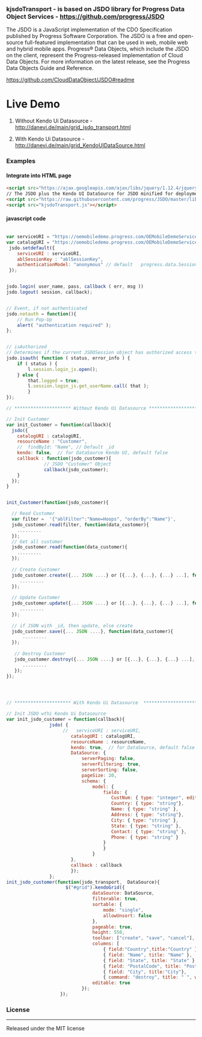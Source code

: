 ### kjsdoTransport - is based on JSDO library for Progress Data Object Services - https://github.com/progress/JSDO

The JSDO is a JavaScript implementation of the CDO Specification published by Progress Software Corporation. The JSDO is a free and open-source full-featured implementation that can be used in web, mobile web and hybrid mobile apps. Progress® Data Objects, which include the JSDO on the client, represent the Progress-released implementation of Cloud Data Objects. For more information on the latest release, see the Progress Data Objects Guide and Reference.

https://github.com/CloudDataObject/JSDO#readme 





# Live Demo

1) Without Kendo Ui Datasource - http://danevi.de/main/grid_jsdo_transport.html

2) With Kendo Ui Datasource    - http://danevi.de/main/grid_KendoUIDataSource.html


### Examples

#### Integrate into HTML page

```html
<script src="https://ajax.googleapis.com/ajax/libs/jquery/1.12.4/jquery.min.js"></script>
// The JSDO plus the Kendo UI DataSource for JSDO minified for deployment
<script src="https://raw.githubusercontent.com/progress/JSDO/master/lib/progress.all.min.js"></script>
<script src="kjsdoTransport.js"></script>
```


#### javascript code

```javascript

var serviceURI = "https://oemobiledemo.progress.com/OEMobileDemoServices";
var catalogURI = "https://oemobiledemo.progress.com/OEMobileDemoServices/static/SportsService.json";
 jsdo.setdefault({
	serviceURI : serviceURI,
	ablSessionKey : "ablSessionKey",
	authenticationModel: "anonymous" // default   progress.data.Session.AUTH_TYPE_FORM
 });


jsdo.login( user_name, pass, callback ( err, msg ))
jsdo.logout( session, callback);


// Event, if not authenticated
jsdo.notauth = function(){
	// Run Pop-Up 
	alert( "authentication required" );
};


// isAuthorized
// Determines if the current JSDOSession object has authorized access to the web application specified by its serviceURI property setting.
jsdo.isauth( function ( status, error_info ) {
	if ( status ) {
		l.session.login_js.open();
	} else {
		that.logged = true;
		l.session.login_js.get_userName.call( that );
		}
});

// ********************* Without Kendo Ui Datasource *********************

// Init Customer
var init_Customer = function(callback){
  jsdo({
	catalogURI : catalogURI,
	resourceName : "Customer",
    //  findById: "Name", // Default _id
	kendo: false,  // for DataSource Kendo UI, default false
	callback : function(jsdo_customer){
		      // JSDO "Customer" Object
		      callback(jsdo_customer);
	}
  });
}


init_Customer(function(jsdo_customer){

  // Read Customer
  var filter =  '{"ablFilter":"Name=Hoops", "orderBy":"Name"}',
  jsdo_customer.read(filter, function(data_customer){
    .........
  });
  // Get all customer
  jsdo_customer.read(function(data_customer){
    .........
  });
  
  // Create Customer
  jsdo_customer.create({... JSON ....} or [{...}, {...}, {...} ...], function(data_customer){
     .........
  });
  
  // Update Customer
  jsdo_customer.update({... JSON ....} or [{...}, {...}, {...} ...], function(data_customer){
     .........
  });
  
  // if JSON with _id, then update, else create
  jsdo_customer.save({... JSON ....}, function(data_customer){
      .........
  });
  
   // Destroy Customer  
   jsdo_customer.destroy({... JSON ....} or [{...}, {...}, {...} ...], function(data, error){
      .........
   });
});




// ********************* With Kendo Ui Datasource  *********************

// Init JSDO wthi Kendo Ui Datasource
var init_jsdo_customer = function(callback){
				jsdo( {
			         //   serviceURI : serviceURI,
			            catalogURI : catalogURI,
			            resourceName : resourceName,
			            kendo: true,  // for DataSource, default false
			            DataSource: {
			                serverPaging: false,
			                serverFiltering: true,
			                serverSorting: false,
			                pageSize: 20,
			                schema: {
			                    model: {
			                        fields: {
			                           CustNum: { type: "integer", editable: false, },
			                           Country: { type: "string"},
			                           Name: { type: "string" },
			                           Address: { type: "string"},
			                           City: { type: "string" },
			                           State: { type: "string" },
			                           Contact: { type: "string" },
			                           Phone: { type: "string" }
			                        }
			                        }
			                    }
			            },
			            callback : callback
			            });
				};
init_jsdo_customer(function(jsdo_transport,  DataSource){
					  $("#grid").kendoGrid({
			                    dataSource: DataSource,
			                    filterable: true,
			                    sortable: {
			                        mode: "single",
			                        allowUnsort: false
			                    },
			                    pageable: true,
			                    height: 550,
			                    toolbar: ["create", "save", "cancel"],
			                    columns: [
			                        { field:"Country",title:"Country" },
			                        { field: "Name", title: "Name" },
			                        { field: "State", title: "State" },
			                        { field: "PostalCode", title: "PostalCode" },
			                        { field: "City", title:"City"},
			                        { command: "destroy", title: " ", width: "150px" }],
			                    editable: true
			                });
					});

```

### License

---

Released under the MIT license
